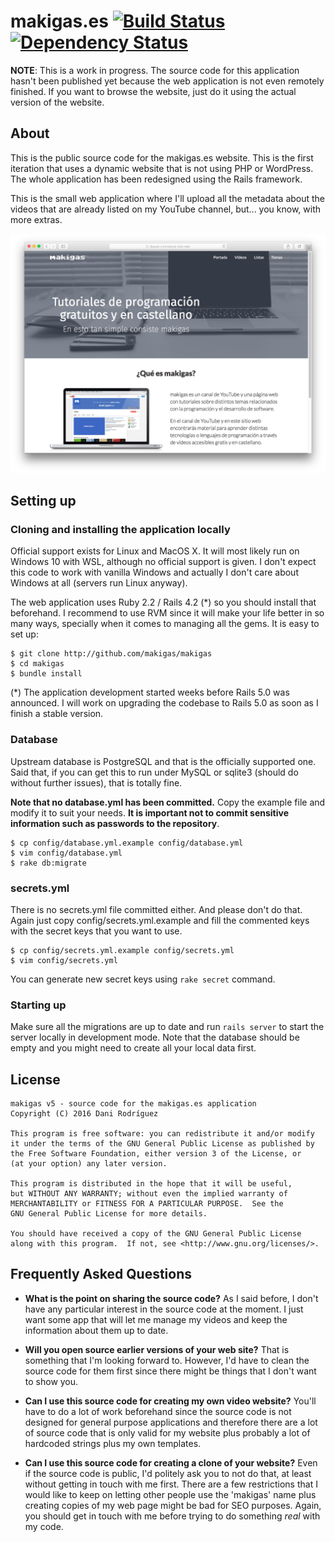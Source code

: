 # makigas.es [![Build Status](https://travis-ci.org/makigas/makigas.svg?branch=master)](https://travis-ci.org/makigas/makigas) [![Dependency Status](https://gemnasium.com/badges/github.com/makigas/makigas.svg)](https://gemnasium.com/github.com/makigas/makigas)


**NOTE**: This is a work in progress. The source code for this application
hasn't been published yet because the web application is not even remotely
finished. If you want to browse the website, just do it using the actual
version of the website.

## About

This is the public source code for the makigas.es website. This is the first
iteration that uses a dynamic website that is not using PHP or WordPress.
The whole application has been redesigned using the Rails framework.

This is the small web application where I'll upload all the metadata about
the videos that are already listed on my YouTube channel, but... you know,
with more extras.

![makigas.es front page](doc/images/front.png)

## Setting up

### Cloning and installing the application locally

Official support exists for Linux and MacOS X. It will most likely run on
Windows 10 with WSL, although no official support is given. I don't expect
this code to work with vanilla Windows and actually I don't care about
Windows at all (servers run Linux anyway).

The web application uses Ruby 2.2 / Rails 4.2 (*) so you should install that
beforehand. I recommend to use RVM since it will make your life better in so
many ways, specially when it comes to managing all the gems. It is easy to
set up:

    $ git clone http://github.com/makigas/makigas
    $ cd makigas
    $ bundle install

(*) The application development started weeks before Rails 5.0 was announced.
I will work on upgrading the codebase to Rails 5.0 as soon as I finish a stable
version.

### Database

Upstream database is PostgreSQL and that is the officially supported one.
Said that, if you can get this to run under MySQL or sqlite3 (should do without
further issues), that is totally fine.

**Note that no database.yml has been committed.** Copy the example file and
modify it to suit your needs. **It is important not to commit sensitive
information such as passwords to the repository**.

    $ cp config/database.yml.example config/database.yml
    $ vim config/database.yml
    $ rake db:migrate

### secrets.yml

There is no secrets.yml file committed either. And please don't do that. Again
just copy config/secrets.yml.example and fill the commented keys with the
secret keys that you want to use.

    $ cp config/secrets.yml.example config/secrets.yml
    $ vim config/secrets.yml

You can generate new secret keys using `rake secret` command.

### Starting up

Make sure all the migrations are up to date and run `rails server` to start
the server locally in development mode. Note that the database should be
empty and you might need to create all your local data first.


## License

    makigas v5 - source code for the makigas.es application
    Copyright (C) 2016 Dani Rodríguez

    This program is free software: you can redistribute it and/or modify
    it under the terms of the GNU General Public License as published by
    the Free Software Foundation, either version 3 of the License, or
    (at your option) any later version.

    This program is distributed in the hope that it will be useful,
    but WITHOUT ANY WARRANTY; without even the implied warranty of
    MERCHANTABILITY or FITNESS FOR A PARTICULAR PURPOSE.  See the
    GNU General Public License for more details.

    You should have received a copy of the GNU General Public License
    along with this program.  If not, see <http://www.gnu.org/licenses/>.


## Frequently Asked Questions

* **What is the point on sharing the source code?**
  As I said before, I don't have any particular interest in the source code
  at the moment. I just want some app that will let me manage my videos and
  keep the information about them up to date.

* **Will you open source earlier versions of your web site?**
  That is something that I'm looking forward to. However, I'd have to clean
  the source code for them first since there might be things that I don't want
  to show you.

* **Can I use this source code for creating my own video website?**
  You'll have to do a lot of work beforehand since the source code is not
  designed for general purpose applications and therefore there are a lot of
  source code that is only valid for my website plus probably a lot of
  hardcoded strings plus my own templates.

* **Can I use this source code for creating a clone of your website?**
  Even if the source code is public, I'd politely ask you to not do that,
  at least without getting in touch with me first. There are a few restrictions
  that I would like to keep on letting other people use the 'makigas' name
  plus creating copies of my web page might be bad for SEO purposes. Again,
  you should get in touch with me before trying to do something _real_ with
  my code.
